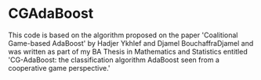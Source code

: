 # CGAdaBoost

This code is based on the algorithm proposed on the paper 'Coalitional Game-based AdaBoost' by Hadjer Ykhlef and Djamel BouchaffraDjamel and was written as part of my BA Thesis in Mathematics and Statistics entitled 'CG-AdaBoost: the classification algorithm AdaBoost seen from a cooperative game perspective.'
